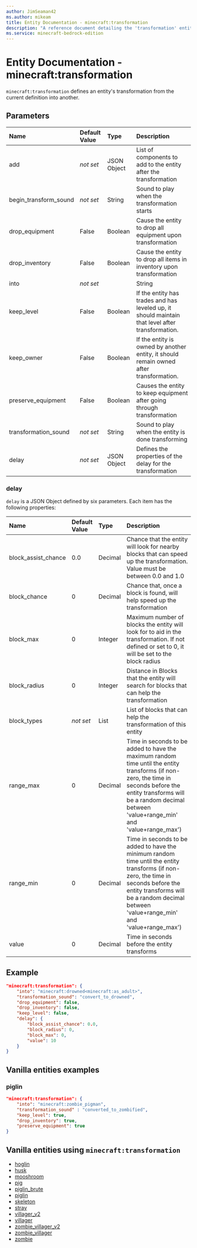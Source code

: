 ```yaml
---
author: JimSeaman42
ms.author: mikeam
title: Entity Documentation - minecraft:transformation
description: "A reference document detailing the 'transformation' entity component"
ms.service: minecraft-bedrock-edition
---
```


# Entity Documentation - minecraft:transformation

`minecraft:transformation` defines an entity's transformation from the current definition into another.

## Parameters

|Name |Default Value  |Type  |Description  |
|:----------|:----------|:----------|:----------|
| add| *not set*| JSON Object| List of components to add to the entity after the transformation|
| begin_transform_sound| *not set*| String| Sound to play when the transformation starts |
| drop_equipment| False| Boolean| Cause the entity to drop all equipment upon transformation |
| drop_inventory| False| Boolean| Cause the entity to drop all items in inventory upon transformation |
| into| *not set*| | String| Entity Definition that the entity will transform into. |
| keep_level| False| Boolean| If the entity has trades and has leveled up, it should maintain that level after transformation. |
| keep_owner| False| Boolean| If the entity is owned by another entity, it should remain owned after transformation. |
| preserve_equipment| False| Boolean| Causes the entity to keep equipment after going through transformation |
| transformation_sound| *not set*| String| Sound to play when the entity is done transforming |
| delay| *not set*| JSON Object| Defines the properties of the delay for the transformation|

### delay

`delay` is a JSON Object defined by six parameters. Each item has the following properties:

| Name| Default Value| Type| Description |
|:-----------|:-----------|:-----------|:-----------|
| block_assist_chance| 0.0| Decimal| Chance that the entity will look for nearby blocks that can speed up the transformation. Value must be between 0.0 and 1.0 |
| block_chance| 0| Decimal| Chance that, once a block is found, will help speed up the transformation |
| block_max| 0| Integer| Maximum number of blocks the entity will look for to aid in the transformation. If not defined or set to 0, it will be set to the block radius |
| block_radius| 0| Integer| Distance in Blocks that the entity will search for blocks that can help the transformation |
| block_types| *not set*| List| List of blocks that can help the transformation of this entity |
| range_max| 0| Decimal| Time in seconds to be added to have the maximum random time until the entity transforms (if non-zero, the time in seconds before the entity transforms will be a random decimal between 'value+range_min' and 'value+range_max') |
| range_min| 0| Decimal| Time in seconds to be added to have the minimum random time until the entity transforms (if non-zero, the time in seconds before the entity transforms will be a random decimal between 'value+range_min' and 'value+range_max') |
| value| 0| Decimal| Time in seconds before the entity transforms |

## Example

```json
"minecraft:transformation": {
    "into": "minecraft:drowned<minecraft:as_adult>",
    "transformation_sound": "convert_to_drowned",
    "drop_equipment": false,
    "drop_inventory": false,
    "keep_level": false,
    "delay": {
        "block_assist_chance": 0.0,
        "block_radius": 0,
        "block_max": 0,
        "value": 10
    }
}
```

## Vanilla entities examples

### piglin

```json
"minecraft:transformation": {
    "into": "minecraft:zombie_pigman",
    "transformation_sound" : "converted_to_zombified",
    "keep_level": true,
    "drop_inventory": true,
    "preserve_equipment": true
}
```

## Vanilla entities using `minecraft:transformation`

- [hoglin](../../../../Source/VanillaBehaviorPack_Snippets/entities/hoglin.md)
- [husk](../../../../Source/VanillaBehaviorPack_Snippets/entities/husk.md)
- [mooshroom](../../../../Source/VanillaBehaviorPack_Snippets/entities/mooshroom.md)
- [pig](../../../../Source/VanillaBehaviorPack_Snippets/entities/pig.md)
- [piglin_brute](../../../../Source/VanillaBehaviorPack_Snippets/entities/piglin_brute.md)
- [piglin](../../../../Source/VanillaBehaviorPack_Snippets/entities/piglin.md)
- [skeleton](../../../../Source/VanillaBehaviorPack_Snippets/entities/skeleton.md)
- [stray](../../../../Source/VanillaBehaviorPack_Snippets/entities/stray.md)
- [villager_v2](../../../../Source/VanillaBehaviorPack_Snippets/entities/villager_v2.md)
- [villager](../../../../Source/VanillaBehaviorPack_Snippets/entities/villager.md)
- [zombie_villager_v2](../../../../Source/VanillaBehaviorPack_Snippets/entities/zombie_villager_v2.md)
- [zombie_villager](../../../../Source/VanillaBehaviorPack_Snippets/entities/zombie_villager.md)
- [zombie](../../../../Source/VanillaBehaviorPack_Snippets/entities/zombie.md)
